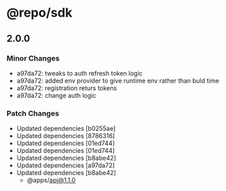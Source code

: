 # @repo/sdk

## 2.0.0

### Minor Changes

- a97da72: tweaks to auth refresh token logic
- a97da72: added env provider to give runtime env rather than buld time
- a97da72: registration returs tokens
- a97da72: change auth logic

### Patch Changes

- Updated dependencies [b0255ae]
- Updated dependencies [8786316]
- Updated dependencies [01ed744]
- Updated dependencies [01ed744]
- Updated dependencies [b8abe42]
- Updated dependencies [a97da72]
- Updated dependencies [b8abe42]
  - @apps/api@1.1.0
